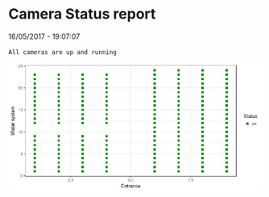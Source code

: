 Camera Status report
================
16/05/2017 - 19:07:07

    All cameras are up and running

![](camreport_files/figure-markdown_github/unnamed-chunk-2-1.png)
